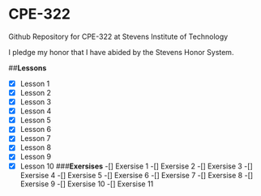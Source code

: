 # **CPE-322**
Github Repository for CPE-322 at Stevens Institute of Technology

I pledge my honor that I have abided by the Stevens Honor System.

##**Lessons**
- [x] Lesson 1
- [x] Lesson 2
- [x] Lesson 3
- [x] Lesson 4
- [x] Lesson 5
- [x] Lesson 6
- [x] Lesson 7
- [x] Lesson 8
- [x] Lesson 9
- [x] Lesson 10
###**Exersises**
-[] Exersise 1
-[] Exersise 2
-[] Exersise 3
-[] Exersise 4
-[] Exersise 5
-[] Exersise 6
-[] Exersise 7
-[] Exersise 8
-[] Exersise 9
-[] Exersise 10
-[] Exersise 11
